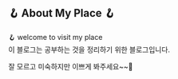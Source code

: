 
## 🪝 About My Place 🪝

🪝 welcome to visit my place  
이 블로그는 공부하는 것을 정리하기 위한 블로그입니다.

잘 모르고 미숙하지만 이쁘게 봐주세요~~🥰